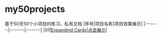 # my50projects
基于50天50个小项目的练习，私有文档
|序号|项目名称|项目效果展示|
|:------:|:------:|:------:|
|01|[Expandind Cards](https://github.com/aq109/my50projects/blob/master/001.Expanding%20Cards/Expanding%20Cards.html)|[点击展示](https://aq109.github.io/my50projects/)|
